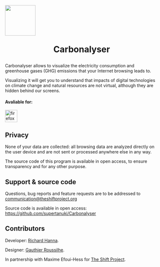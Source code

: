 # <img src="https://theshiftproject.org/wp-content/uploads/2019/07/IconePlugin.png" width="100px" /> <p align="center">Carbonalyser</p>

Carbonalyser allows to visualize the electricity consumption and greenhouse gases (GHG) emissions that your Internet browsing leads to.

Visualizing it will get you to understand that impacts of digital technologies on climate change and natural resources are not virtual, although they are hidden behind our screens.
<br />

#### Avaliable for:<br />

[<img alt="firefox" width="40px" src="https://upload.wikimedia.org/wikipedia/commons/thumb/6/66/Firefox_logo.png/636px-Firefox_logo.png" />](https://addons.mozilla.org/fr/firefox/addon/carbonalyser/)

## Privacy

None of your data are collected: all browsing data are analyzed directly on the user device and are not sent or processed anywhere else in any way.

The source code of this program is available in open access, to ensure transparency and for any other purpose. 

## Support & source code

Questions, bug reports and feature requests are to be addressed to communication@theshiftproject.org

Source code is available in open access: https://github.com/supertanuki/Carbonalyser
 
## Contributors

Developer: [Richard Hanna](https://twitter.com/richardhanna).

Designer: [Gauthier Roussilhe](http://gauthierroussilhe.com).

In partnership with Maxime Efoui-Hess for [The Shift Project](https://theshiftproject.org/en/home/).

